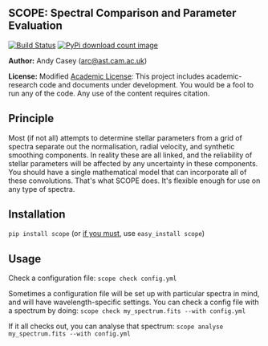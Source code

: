 
SCOPE: Spectral Comparison and Parameter Evaluation
---------------------------------------------------

[![Build Status](https://travis-ci.org/andycasey/a-new-scope.png?branch=master)](https://travis-ci.org/andycasey/a-new-scope) [![PyPi download count image](https://pypip.in/d/scope/badge.png)](https://pypi.python.org/pypi/scope/)

**Author:** Andy Casey ([arc@ast.cam.ac.uk](mailto:arc@ast.cam.ac.uk))

**License:** Modified [Academic License](http://github.com/dfm/license): This project includes academic-research code and documents under development. You would be a fool to run any of the code. Any use of the content requires citation.

Principle
---------
Most (if not all) attempts to determine stellar parameters from a grid of
spectra separate out the normalisation, radial velocity, and synthetic
smoothing components. In reality these are all linked, and the reliability
of stellar parameters will be affected by any uncertainty in these components.
You should have a single mathematical model that can incorporate all of these convolutions. 
That's what SCOPE does. It's flexible enough for use on any type of spectra.

Installation
------------

``pip install scope`` (or [if you must](https://stackoverflow.com/questions/3220404/why-use-pip-over-easy-install), use ``easy_install scope``)

Usage
-----
Check a configuration file:
``scope check config.yml``

Sometimes a configuration file will be set up with particular spectra in
mind, and will have wavelength-specific settings. You can check a config
file with a spectrum by doing:
``scope check my_spectrum.fits --with config.yml``

If it all checks out, you can analyse that spectrum:
``scope analyse my_spectrum.fits --with config.yml``
